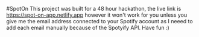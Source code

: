 #SpotOn
This project was built for a 48 hour hackathon, the live link is https://spot-on-app.netlify.app however it won't work for you unless you give me the email address connected to your Spotify account as I neeed to add each email manually because of the Spotyify API. Have fun :)

